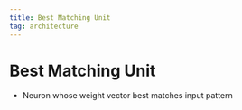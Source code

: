 ```yaml
---
title: Best Matching Unit
tag: architecture
---
```


# Best Matching Unit
- Neuron whose weight vector best matches input pattern


































































































